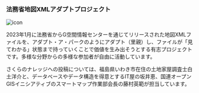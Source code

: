 ### 法務省地図XMLアダプトプロジェクト
![icon](https://amx-project.github.io/e1/icon.jpg)

2023年1月に法務省からG空間情報センターを通じてリリースされた地図XMLファイルを、アダプト・ア・パークのようにアダプト（里親）し、ファイルが「見てわかる」状態まで持っていくことで価値を生み出そうとする有志プロジェクトです。多様な分野からの多様な参加者が自由に活動しています。

さくらのナレッジへの投稿については、福島県いわき市在住の土地家屋調査士白土洋介と、データベースやデータ構造を得意とするIT屋の坂井恵、国連オープンGISイニシアティブのスマートマップ作業部会長の藤村英範が担当しています。
